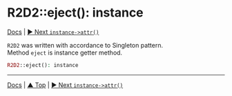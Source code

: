 # R2D2::eject(): instance

[Docs](../index.md) | 
[► Next `instance->attr()`](instance-attr.md)

`R2D2` was written with accordance to Singleton pattern.  
Method `eject` is instance getter method.


```php
R2D2::eject(): instance
```

----

[Docs](../index.md) | 
[▲ Top](#) | 
[► Next `instance->attr()`](instance-attr.md)
